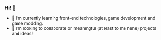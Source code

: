 ### Hi! :robot:

- :tanabata_tree: I’m currently learning front-end technologies, game development and game modding.
- 👯 I’m looking to collaborate on meaningful (at least to me hehe) projects and ideas!
